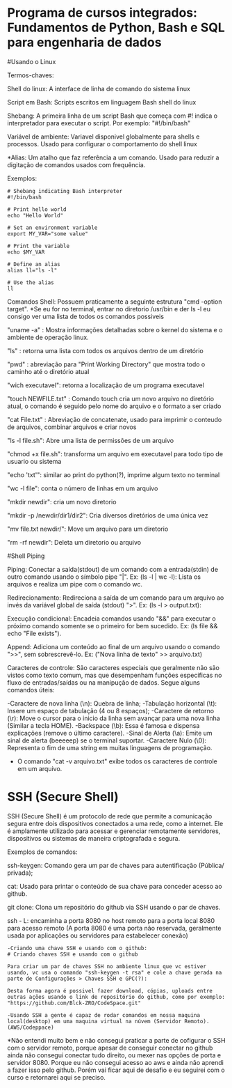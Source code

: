 # Programa de cursos integrados: Fundamentos de Python, Bash e SQL para engenharia de dados

#Usando o Linux

Termos-chaves:


Shell do linux: A interface de linha de comando do sistema linux

Script em Bash: Scripts escritos em linguagem Bash shell do linux

Shebang: A primeira linha de um script Bash que começa com #! indica o interpretador para executar o script. Por exemplo: "#!/bin/bash"

Variável de ambiente: Variavel disponivel globalmente para shells e processos. Usado para configurar o comportamento do shell linux

*Alias: Um atalho que faz referência a um comando. Usado para reduzir a digitação de comandos usados com frequência.


Exemplos:

```
# Shebang indicating Bash interpreter
#!/bin/bash

# Print hello world
echo "Hello World"

# Set an environment variable
export MY_VAR="some value"

# Print the variable
echo $MY_VAR

# Define an alias
alias ll="ls -l"

# Use the alias
ll
```



Comandos Shell: Possuem praticamente a seguinte estrutura "cmd -option target".
*Se eu for no terminal, entrar no diretorio /usr/bin e der ls -l eu consigo ver uma lista de todos os comandos possiveis


"uname -a" : Mostra informações detalhadas sobre o kernel do sistema e o ambiente de operação linux.

"ls" : retorna uma lista com todos os arquivos dentro de um diretório

"pwd" : abreviação para "Print Working Directory" que mostra todo o caminho até o diretório atual

"wich executavel": retorna a localização de um programa executavel

"touch NEWFILE.txt" : Comando touch cria um novo arquivo no diretório atual, o comando é seguido pelo nome do arquivo e o formato a ser criado

"cat File.txt" : Abreviação de concatenate, usado para imprimir o conteudo de arquivos, combinar arquivos e criar novos

"ls -l file.sh": Abre uma lista de permissões de um arquivo

"chmod +x file.sh": transforma um arquivo em executavel para todo tipo de usuario ou sistema

"echo 'txt'": similar ao print do python(?), imprime algum texto no terminal

"wc -l file": conta o número de linhas em um arquivo

"mkdir newdir": cria um novo diretorio

"mkdir -p /newdir/dir1/dir2": Cria diversos diretórios de uma única vez

"mv file.txt newdir/": Move um arquivo para um diretorio

"rm -rf newdir": Deleta um diretorio ou arquivo


#Shell Piping

Piping: Conectar a saída(stdout) de um comando com a entrada(stdin) de outro comando usando o símbolo pipe "|".
Ex: (ls -l | wc -l): Lista os arquivos e realiza um pipe com o comando wc.

Redirecionamento: Redireciona a saída de um comando para um arquivo ao invés da variável global de saída (stdout) ">".
Ex: (ls -l > output.txt):

Execução condicional: Encadeia comandos usando "&&" para executar o próximo comando somente se o primeiro for bem sucedido.
Ex: (ls file && echo "File exists").

Append: Adiciona um conteúdo ao final de um arquivo usando o comando ">>", sem sobrescrevê-lo.
Ex: ("Nova linha de texto" >> arquivo.txt)


Caracteres de controle: São caracteres especiais que geralmente não são vistos como texto comum, mas que desempenham funções especificas no fluxo de
entradas/saídas ou na manipução de dados. Segue alguns comandos úteis:

 -Caractere de nova linha (\n): Quebra de linha;
 -Tabulação horizontal (\t): Insere um espaço de tabulação (4 ou 8 espaços);
 -Caractere de retorno (\r): Move o cursor para o inicio da linha sem avançar para uma nova linha (Similar a tecla HOME).
 -Backspace (\b): Essa é famosa e dispensa explicações (remove o último caractere).
 -Sinal de Alerta (\a): Emite um sinal de alerta (beeeeep) se o terminal suportar.
 -Caractere Nulo (\0): Representa o fim de uma string em muitas linguagens de programação.

 * O comando "cat -v arquivo.txt" exibe todos os caracteres de controle em um arquivo.

 # SSH (Secure Shell)

 SSH (Secure Shell) é um protocolo de rede que permite a comunicação segura entre dois dispositivos conectados a uma rede, como a internet. Ele é amplamente utilizado para acessar e gerenciar remotamente servidores, dispositivos ou sistemas de maneira criptografada e segura.

 Exemplos de comandos:

 ssh-keygen: Comando gera um par de chaves para autentificação (Pública/ privada);

 cat: Usado para printar o conteúdo de sua chave para conceder acesso ao github.

 git clone: Clona um repositório do github  via SSH usando o par de chaves.

 ssh - L: encaminha a porta 8080 no host remoto para a porta local 8080 para acesso remoto (A porta 8080 é uma porta não reservada, geralmente usada por aplicações ou servidores para estabelecer conexão)

    -Criando uma chave SSH e usando com o github:
    # Criando chaves SSH e usando com o github

    Para criar um par de chaves SSH no ambiente linux que vc estiver usando, vc usa o comando "ssh-keygen -t rsa" e cole a chave gerada na parte de Configurações > Chaves SSH e GPC(?):

    Desta forma agora é possivel fazer download, cópias, uploads entre outras ações usando o link de repositório do github, como por exemplo:
    "https://github.com/Blck-ZRO/CodeSpace.git"

    -Usando SSH a gente é capaz de rodar comandos em nossa maquina local(desktop) em uma maquina virtual na núvem (Servidor Remoto). (AWS/Codeppace)

*Não entendi muito bem e não consegui praticar a parte de cofigurar o SSH com o servidor remoto, porque apesar de conseguir conectar no github ainda não consegui conectar tudo direito, ou mexer nas opções de porta e servidor 8080. Porque eu não consegui acesso ao aws e ainda não aprendi a fazer isso pelo github. Porém vai ficar aqui de desafio e eu seguirei com o curso e retornarei aqui se preciso.






